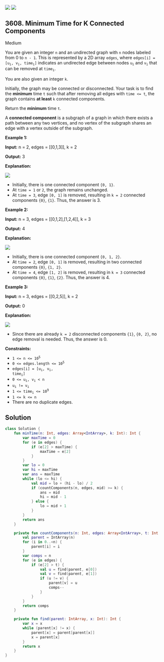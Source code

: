 [![](https://img.shields.io/github/stars/javadev/LeetCode-in-Kotlin?label=Stars&style=flat-square)](https://github.com/javadev/LeetCode-in-Kotlin)
[![](https://img.shields.io/github/forks/javadev/LeetCode-in-Kotlin?label=Fork%20me%20on%20GitHub%20&style=flat-square)](https://github.com/javadev/LeetCode-in-Kotlin/fork)

## 3608\. Minimum Time for K Connected Components

Medium

You are given an integer `n` and an undirected graph with `n` nodes labeled from 0 to `n - 1`. This is represented by a 2D array `edges`, where <code>edges[i] = [u<sub>i</sub>, v<sub>i</sub>, time<sub>i</sub>]</code> indicates an undirected edge between nodes <code>u<sub>i</sub></code> and <code>v<sub>i</sub></code> that can be removed at <code>time<sub>i</sub></code>.

You are also given an integer `k`.

Initially, the graph may be connected or disconnected. Your task is to find the **minimum** time `t` such that after removing all edges with `time <= t`, the graph contains **at least** `k` connected components.

Return the **minimum** time `t`.

A **connected component** is a subgraph of a graph in which there exists a path between any two vertices, and no vertex of the subgraph shares an edge with a vertex outside of the subgraph.

**Example 1:**

**Input:** n = 2, edges = \[\[0,1,3]], k = 2

**Output:** 3

**Explanation:**

![](https://assets.leetcode.com/uploads/2025/05/31/screenshot-2025-06-01-at-022724.png)

*   Initially, there is one connected component `{0, 1}`.
*   At `time = 1` or `2`, the graph remains unchanged.
*   At `time = 3`, edge `[0, 1]` is removed, resulting in `k = 2` connected components `{0}`, `{1}`. Thus, the answer is 3.

**Example 2:**

**Input:** n = 3, edges = \[\[0,1,2],[1,2,4]], k = 3

**Output:** 4

**Explanation:**

![](https://assets.leetcode.com/uploads/2025/05/31/screenshot-2025-06-01-at-022812.png)

*   Initially, there is one connected component `{0, 1, 2}`.
*   At `time = 2`, edge `[0, 1]` is removed, resulting in two connected components `{0}`, `{1, 2}`.
*   At `time = 4`, edge `[1, 2]` is removed, resulting in `k = 3` connected components `{0}`, `{1}`, `{2}`. Thus, the answer is 4.

**Example 3:**

**Input:** n = 3, edges = \[\[0,2,5]], k = 2

**Output:** 0

**Explanation:**

![](https://assets.leetcode.com/uploads/2025/05/31/screenshot-2025-06-01-at-022930.png)

*   Since there are already `k = 2` disconnected components `{1}`, `{0, 2}`, no edge removal is needed. Thus, the answer is 0.

**Constraints:**

*   <code>1 <= n <= 10<sup>5</sup></code>
*   <code>0 <= edges.length <= 10<sup>5</sup></code>
*   <code>edges[i] = [u<sub>i</sub>, v<sub>i</sub>, time<sub>i</sub>]</code>
*   <code>0 <= u<sub>i</sub>, v<sub>i</sub> < n</code>
*   <code>u<sub>i</sub> != v<sub>i</sub></code>
*   <code>1 <= time<sub>i</sub> <= 10<sup>9</sup></code>
*   `1 <= k <= n`
*   There are no duplicate edges.

## Solution

```kotlin
class Solution {
    fun minTime(n: Int, edges: Array<IntArray>, k: Int): Int {
        var maxTime = 0
        for (e in edges) {
            if (e[2] > maxTime) {
                maxTime = e[2]
            }
        }
        var lo = 0
        var hi = maxTime
        var ans = maxTime
        while (lo <= hi) {
            val mid = lo + (hi - lo) / 2
            if (countComponents(n, edges, mid) >= k) {
                ans = mid
                hi = mid - 1
            } else {
                lo = mid + 1
            }
        }
        return ans
    }

    private fun countComponents(n: Int, edges: Array<IntArray>, t: Int): Int {
        val parent = IntArray(n)
        for (i in 0..<n) {
            parent[i] = i
        }
        var comps = n
        for (e in edges) {
            if (e[2] > t) {
                val u = find(parent, e[0])
                val v = find(parent, e[1])
                if (u != v) {
                    parent[v] = u
                    comps--
                }
            }
        }
        return comps
    }

    private fun find(parent: IntArray, x: Int): Int {
        var x = x
        while (parent[x] != x) {
            parent[x] = parent[parent[x]]
            x = parent[x]
        }
        return x
    }
}
```
